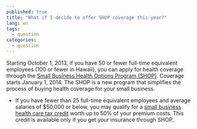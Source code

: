 ```yaml
---
published: true
title: "What if I decide to offer SHOP coverage this year?"
lang: en
tags: 
  - question
categories: 
  - question
---
```


Starting October 1, 2013, if you have 50 or fewer full-time equivalent employees  (100 or fewer in Hawaii), you can apply for health coverage through the [Small Business Health Options Program (SHOP)](/what-is-the-shop-marketplace). Coverage starts January 1, 2014. The SHOP is a new program that simplifies the process of buying health coverage for your small business. 

* If you have fewer than 25 full-time equivalent employees and average salaries of $50,000 or below, you may qualify for a [small business health care tax credit](/will-i-qualify-for-small-business-health-care-tax-credits) worth up to 50% of your premium costs. This credit is available only if you get your insurance through SHOP.
